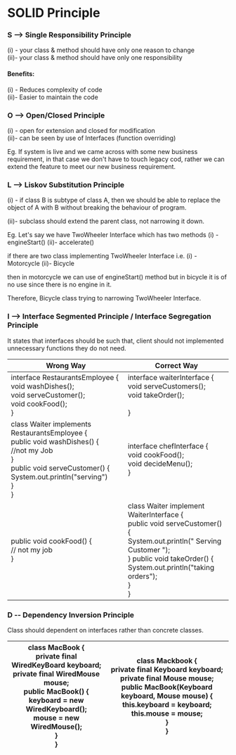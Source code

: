 # SOLID Principle

### S --> Single Responsibility Principle

(i) - your class & method should have only one reason to change <br>
(ii)- your class & method should have only one responsibility

#### Benefits:

(i) - Reduces complexity of code <br>
(ii)- Easier to maintain the code

### O --> Open/Closed Principle

(i) - open for extension and closed for modification <br>
(ii)- can be seen by use of Interfaces (function overriding) <br> 

Eg. If system is live and we came across with some new business requirement, in that case we don't have to 
touch legacy cod, rather we can extend the feature to meet our new business requirement.

### L --> Liskov Substitution Principle

(i) - if class B is subtype of class A, then we should be able to replace the object of A with B without
breaking the behaviour of program. <br>

(ii)- subclass should extend the parent class, not narrowing it down.<br> 

Eg. Let's say we have TwoWheeler Interface which has two methods
    (i) - engineStart()
    (ii)- accelerate()

if there are two class implementing TwoWheeler Interface i.e.
    (i) - Motorcycle
    (ii)- Bicycle

then in motorcycle we can use of engineStart() method but in bicycle it is of no use since there is no engine in it.

Therefore, Bicycle class trying to narrowing TwoWheeler Interface.

### I --> Interface Segmented Principle / Interface Segregation Principle

It states that interfaces should be such that, client should not implemented unnecessary functions they do not need.

| Wrong Way                                                                                                                                                                                       | Correct Way                                                                                                                                                                                                               |
|-------------------------------------------------------------------------------------------------------------------------------------------------------------------------------------------------|---------------------------------------------------------------------------------------------------------------------------------------------------------------------------------------------------------------------------|
| interface RestaurantsEmployee { <br/> void washDishes();<br/> void serveCustomer(); <br/> void cookFood();<br/> }                                                                               | interface waiterInterface { <br/> void serveCustomers();<br/> void takeOrder();<br/><br/> }                                                                                                                               |
| class Waiter implements RestaurantsEmployee { <br/> public void washDishes() { <br/> //not my Job <br/> } <br/> public void serveCustomer() {<br/>System.out.println("serving") <br/> } <br/> } | interface chefInterface { <br/> void cookFood(); <br/> void decideMenu(); <br/> }                                                                                                                                         |
| public void cookFood() { <br/> // not my job <br/> }                                                                                                                                            | class Waiter implement WaiterInterface { <br/> public void serveCustomer() { <br/> System.out.println(" Serving Customer "); <br/> } public void takeOrder() { <br/> System.out.println("taking orders"); <br/> } <br/> } |

### D -- Dependency Inversion Principle 

Class should dependent on interfaces rather than concrete classes.

| class MacBook { <br/> private final WiredKeyBoard keyboard; <br/> private final WiredMouse mouse; <br/> public MacBook() { <br/> keyboard = new WiredKeyboard(); <br/> mouse = new WiredMouse(); <br/> } <br/> } | class Mackbook { <br/> private final Keyboard keyboard; <br/> private final Mouse mouse; <br/> public MacBook(Keyboard keyboard, Mouse mouse) {<br/> this.keyboard = keyboard; <br/> this.mouse = mouse; <br/>} <br/> } |
|------------------------------------------------------------------------------------------------------------------------------------------------------------------------------------------------------------------|-------------------------------------------------------------------------------------------------------------------------------------------------------------------------------------------------------------------------|





